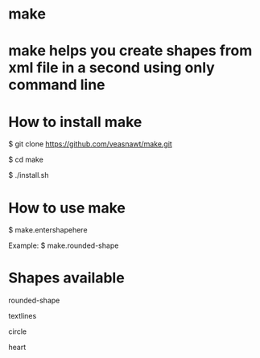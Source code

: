 # make

# make helps you create shapes from xml file in a second using only command line

# How to install make

$ git clone https://github.com/veasnawt/make.git

$ cd make

$ ./install.sh

# How to use make

$ make.entershapehere
  
  Example: 
  $ make.rounded-shape

# Shapes available
rounded-shape

textlines

circle

heart
